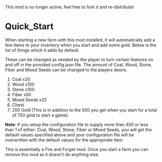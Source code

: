 This mod is no longer active; feel free to fork it and re-distribute!

# Quick_Start
When starting a new farm with this mod installed, it will automatically add a few items to your inventory when you start and add some gold. Below is the list of things which it adds by default.

These can be changed as needed by the player to turn certain features on and off in the provided config.json file. The amount of Coal, Wood, Stone, Fiber and Mixed Seeds can be changed to the players desire.

1. Coal x20
1. Wood x100
1. Stone x100
1. Fiber x50
1. Mixed Seeds x25
1. Chest
1. 250 Gold (This is in addition to the 500 you get when you start for a total of 750 gold to start a game).

**Note**: If you setup the configuration file to supply more than 400 or less than 1 of either: Coal, Wood, Stone, Fiber or Mixed Seeds, you will get the default values specified above and your configuration file will be overwritten with the default values for the appropriate item.

This is essentially a Fire and Forget mod. Once you start a farm you can remove this mod as it doesn't do anything else.
